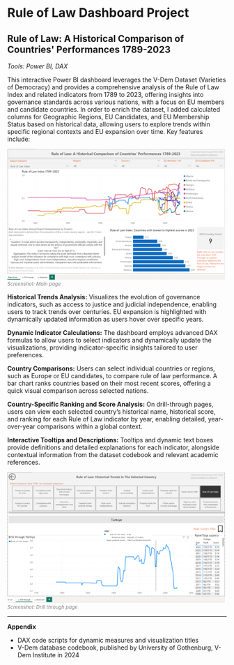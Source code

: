 # Rule of Law Dashboard Project

## Rule of Law: A Historical Comparison of Countries' Performances 1789-2023

_Tools: Power BI, DAX_

This interactive Power BI dashboard leverages the V-Dem Dataset (Varieties of Democracy) and provides a comprehensive analysis of the Rule of Law Index and related indicators from 1789 to 2023, offering insights into governance standards across various nations, with a focus on EU members and candidate countries. In order to enrich the dataset, I added calculated columns for Geographic Regions, EU Candidates, and EU Membership Status based on historical data, allowing users to explore trends within specific regional contexts and EU expansion over time. Key features include:

<img align="left" width="500" height="300"  alt="Inventory Dashboard" style="margin: 0 10px 0 0;" src="Images/Main_page.png"/>
<br clear="left"/>
<small style="color:gray; font-size: 0.8em;"><em>Screenshot: Main page</em></small>
<br clear="left"/>

**Historical Trends Analysis:**
Visualizes the evolution of governance indicators, such as access to justice and judicial independence, enabling users to track trends over centuries. EU expansion is highlighted with dynamically updated information as users hover over specific years.

**Dynamic Indicator Calculations:**
The dashboard employs advanced DAX formulas to allow users to select indicators and dynamically update the visualizations, providing indicator-specific insights tailored to user preferences.

**Country Comparisons:**
Users can select individual countries or regions, such as Europe or EU candidates, to compare rule of law performance. A bar chart ranks countries based on their most recent scores, offering a quick visual comparison across selected nations.

**Country-Specific Ranking and Score Analysis:**
On drill-through pages, users can view each selected country’s historical name, historical score, and ranking for each Rule of Law indicator by year, enabling detailed, year-over-year comparisons within a global context.

**Interactive Tooltips and Descriptions:**
Tooltips and dynamic text boxes provide definitions and detailed explanations for each indicator, alongside contextual information from the dataset codebook and relevant academic references.

<img align="left" width="500" height="300"  alt="Inventory Dashboard" style="margin: 0 10px 0 0;" src="Images/Drill_through_page.png"/>   
<br clear="left"/>
<small style="color:gray; font-size: 0.8em;"><em>Screenshot: Drill through page</em></small>

---

**Appendix**

- DAX code scripts for dynamic measures and visualization titles
- V-Dem database codebook, published by University of Gothenburg, V-Dem Institute in 2024
